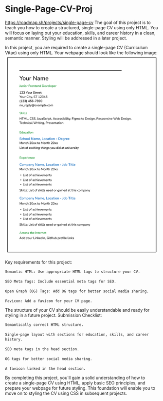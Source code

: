 # Single-Page-CV-Proj
https://roadmap.sh/projects/single-page-cv
    The goal of this project is to teach you how to create a structured, single-page CV using only HTML. You will focus on laying out your education, skills, and career history in a clean, semantic manner. Styling will be addressed in a later project.

In this project, you are required to create a single-page CV (Curriculum Vitae) using only HTML. Your webpage should look like the following image:
![Single-Page HTML CV](resume-template-zyl70.png)

Key requirements for this project:

    Semantic HTML: Use appropriate HTML tags to structure your CV.

    SEO Meta Tags: Include essential meta tags for SEO.

    Open Graph (OG) Tags: Add OG tags for better social media sharing.

    Favicon: Add a favicon for your CV page.

The structure of your CV should be easily understandable and ready for styling in a future project.
Submission Checklist:

    Semantically correct HTML structure.

    Single-page layout with sections for education, skills, and career history.

    SEO meta tags in the head section.

    OG tags for better social media sharing.

    A favicon linked in the head section.

By completing this project, you'll gain a solid understanding of how to create a single-page CV using HTML, apply basic SEO principles, and prepare your webpage for future styling. This foundation will enable you to move on to styling the CV using CSS in subsequent projects.